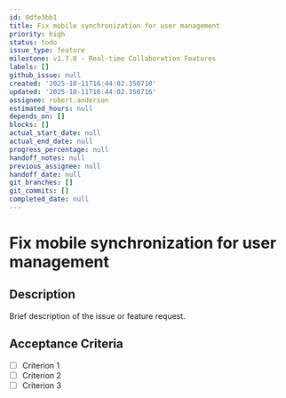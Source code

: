 ```yaml
---
id: 0dfe3bb1
title: Fix mobile synchronization for user management
priority: high
status: todo
issue_type: feature
milestone: v1.7.0 - Real-time Collaboration Features
labels: []
github_issue: null
created: '2025-10-11T16:44:02.350710'
updated: '2025-10-11T16:44:02.350716'
assignee: robert.anderson
estimated_hours: null
depends_on: []
blocks: []
actual_start_date: null
actual_end_date: null
progress_percentage: null
handoff_notes: null
previous_assignee: null
handoff_date: null
git_branches: []
git_commits: []
completed_date: null
---
```


# Fix mobile synchronization for user management

## Description

Brief description of the issue or feature request.

## Acceptance Criteria

- [ ] Criterion 1
- [ ] Criterion 2
- [ ] Criterion 3